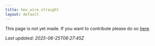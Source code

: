 ```yaml
---
title: hex_wire_straight
layout: default
---
```


This page is not yet made. If you want to contribute please do so [here](https://github.com/CrazyH2/Bigstone/blob/wiki/components/hex_wire_straight.md).

_Last updated: 2025-06-25T06:27:45Z_
